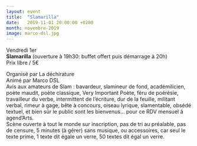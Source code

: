 ```yaml
---
layout: event
title:  "Slamarilla"
date:   2019-11-01 20:00:00 +0200
month: novembre-2019
image: marco-dsl.jpg
---
```




Vendredi 1er  
**Slamarilla** (ouverture à 19h30: buffet offert puis démarrage à 20h)  
Prix libre / 5€



Organisé par La déchirature  
Animé par Marco DSL  
Avis aux amateurs de Slam : bavardeur, slamineur de fond, académilicien, poète maudit, poète classique, Very Important Poète, féru de poérésie, travailleur du verbe, intermittent de l’écriture, dur de la feuille, militant verbal, rimeur à gage, bête à concours, oiseau lyrique, slamentable, obsédé textuel, et bien sûr le public sont les bienvenus… pour ce RDV mensuel à agend’Arts.  
Scène ouverte à tout le monde sur inscription, pas de tri au préalable, pas de censure, 5 minutes (à gérer) sans musique, ou accessoires, car seul le texte prime, 1 texte dit égale un verre, 50 textes dit égal un verre.